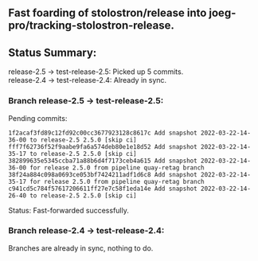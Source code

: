 ## Fast foarding of stolostron/release into joeg-pro/tracking-stolostron-release.

## Status Summary:

release-2.5 -> test-release-2.5: Picked up 5 commits.  
release-2.4 -> test-release-2.4: Already in sync.  

### Branch release-2.5 -> test-release-2.5:

Pending commits:

```
1f2acaf3fd89c12fd92c00cc3677923128c8617c Add snapshot 2022-03-22-14-36-00 to release-2.5 2.5.0 [skip ci]
fff7f62736f52f9aabe9fa6a574deb80e1e18d52 Add snapshot 2022-03-22-14-35-17 to release-2.5 2.5.0 [skip ci]
382899635e5345ccba71a88b6d4f7173ceb4a615 Add snapshot 2022-03-22-14-36-00 for release 2.5.0 from pipeline quay-retag branch
38f24a884c098a0693ce053bf7424211adf1d6c8 Add snapshot 2022-03-22-14-35-17 for release 2.5.0 from pipeline quay-retag branch
c941cd5c784f57617206611ff27e7c58f1eda14e Add snapshot 2022-03-22-14-26-40 to release-2.5 2.5.0 [skip ci]
```

Status: Fast-forwarded successfully.

### Branch release-2.4 -> test-release-2.4:

Branches are already in sync, nothing to do.
